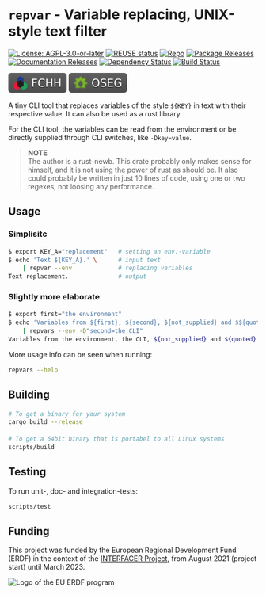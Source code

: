 <!--
SPDX-FileCopyrightText: 2021 - 2023 Robin Vobruba <hoijui.quaero@gmail.com>

SPDX-License-Identifier: CC0-1.0
-->

# `repvar` - Variable replacing, UNIX-style text filter

[![License: AGPL-3.0-or-later](
    https://img.shields.io/badge/License-AGPL%203.0+-blue.svg)](
    LICENSE.txt)
[![REUSE status](
    https://api.reuse.software/badge/github.com/hoijui/repvar)](
    https://api.reuse.software/info/github.com/hoijui/repvar)
[![Repo](
    https://img.shields.io/badge/Repo-GitHub-555555&logo=github.svg)](
    https://github.com/hoijui/repvar)
[![Package Releases](
    https://img.shields.io/crates/v/repvar.svg)](
    https://crates.io/crates/repvar)
[![Documentation Releases](
    https://docs.rs/repvar/badge.svg)](
    https://docs.rs/repvar)
[![Dependency Status](
    https://deps.rs/repo/github/hoijui/repvar/status.svg)](
    https://deps.rs/repo/github/hoijui/repvar)
[![Build Status](
    https://github.com/hoijui/repvar/workflows/build/badge.svg)](
    https://github.com/hoijui/repvar/actions)

[![In cooperation with FabCity Hamburg](
    https://raw.githubusercontent.com/osegermany/tiny-files/master/res/media/img/badge-fchh.svg)](
    https://fabcity.hamburg)
[![In cooperation with Open Source Ecology Germany](
    https://raw.githubusercontent.com/osegermany/tiny-files/master/res/media/img/badge-oseg.svg)](
    https://opensourceecology.de)

A tiny CLI tool that replaces variables of the style `${KEY}`
in text with their respective value.
It can also be used as a rust library.

For the CLI tool,
the variables can be read from the environment
or be directly supplied through CLI switches,
like `-Dkey=value`.

> **NOTE** \
> The author is a rust-newb.
> This crate probably only makes sense for himself,
> and it is not using the power of rust as should be.
> It also could probably be written in just 10 lines of code,
> using one or two regexes, not loosing any performance.

## Usage

### Simplisitc

```bash
$ export KEY_A="replacement"   # setting an env.-variable
$ echo 'Text ${KEY_A}.' \      # input text
    | repvar --env             # replacing variables
Text replacement.              # output
```

### Slightly more elaborate

```bash
$ export first="the environment"
$ echo 'Variables from ${first}, ${second}, ${not_supplied} and $${quoted}.' \
    | repvars --env -D"second=the CLI"
Variables from the environment, the CLI, ${not_supplied} and ${quoted}.
```

More usage info can be seen when running:

```bash
repvars --help
```

## Building

```bash
# To get a binary for your system
cargo build --release

# To get a 64bit binary that is portabel to all Linux systems
scripts/build
```

## Testing

To run unit-, doc- and integration-tests:

```bash
scripts/test
```

## Funding

This project was funded by the European Regional Development Fund (ERDF)
in the context of the [INTERFACER Project](https://www.interfacerproject.eu/),
from August 2021 (project start)
until March 2023.

![Logo of the EU ERDF program](
    https://cloud.fabcity.hamburg/s/TopenKEHkWJ8j5P/download/logo-eu-erdf.png)
